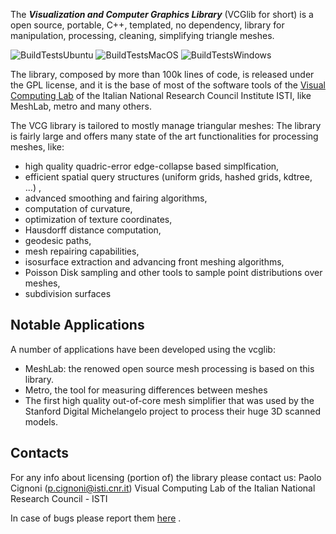 The **_Visualization and Computer Graphics Library_** (VCGlib for short) is a open source, portable, C++, templated, no dependency, library for manipulation, processing, cleaning, simplifying triangle meshes.

![BuildTestsUbuntu](https://github.com/cnr-isti-vclab/vcglib/workflows/BuildTestsUbuntu/badge.svg)
![BuildTestsMacOS](https://github.com/cnr-isti-vclab/vcglib/workflows/BuildTestsMacOS/badge.svg)
![BuildTestsWindows](https://github.com/cnr-isti-vclab/vcglib/workflows/BuildTestsWindows/badge.svg)

The library, composed by more than 100k lines of code, is released under the GPL license, and it is the base of most of the software tools of the [Visual Computing Lab](http://vcg.isti.cnr.it) of the Italian National Research Council Institute ISTI, like MeshLab, metro and many others.

The VCG library is tailored to mostly manage triangular meshes: The library is fairly large and offers many state of the art functionalities for processing meshes, like:

- high quality quadric-error edge-collapse based simplfication,
- efficient spatial query structures (uniform grids, hashed grids, kdtree, ...) ,
- advanced smoothing and fairing algorithms,
- computation of curvature,
- optimization of texture coordinates,
- Hausdorff distance computation,
- geodesic paths,
- mesh repairing capabilities,
- isosurface extraction and advancing front meshing algorithms,
- Poisson Disk sampling and other tools to sample point distributions over meshes,
- subdivision surfaces

## Notable Applications

A number of applications have been developed using the vcglib:

- MeshLab: the renowed open source mesh processing is based on this library.
- Metro, the tool for measuring differences between meshes
- The first high quality out-of-core mesh simplifier that was used by the Stanford Digital Michelangelo project to process their huge 3D scanned models.

## Contacts

For any info about licensing (portion of) the library please contact us:
Paolo Cignoni (p.cignoni@isti.cnr.it) 
Visual Computing Lab of the Italian National Research Council - ISTI

In case of bugs please report them [here](https://github.com/cnr-isti-vclab/vcglib/issues) .
